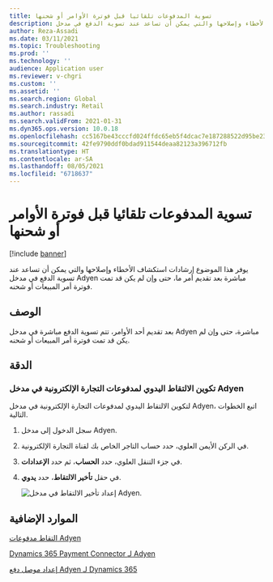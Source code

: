 ```yaml
---
title: تسوية المدفوعات تلقائيا قبل فوترة الأوامر أو شحنها
description: يوفر هذا الموضوع إرشادات استكشاف الأخطاء وإصلاحها والتي يمكن أن تساعد عند تسوية الدفع في مدخل Adyen مباشرة بعد تقديم أمر ما، حتى وإن لم يكن قد تمت فوترة أمر المبيعات أو شحنه.
author: Reza-Assadi
ms.date: 03/11/2021
ms.topic: Troubleshooting
ms.prod: ''
ms.technology: ''
audience: Application user
ms.reviewer: v-chgri
ms.custom: ''
ms.assetid: ''
ms.search.region: Global
ms.search.industry: Retail
ms.author: rassadi
ms.search.validFrom: 2021-01-31
ms.dyn365.ops.version: 10.0.18
ms.openlocfilehash: cc5167be43cccfd024ffdc65eb5f4dcac7e187288522d95be2385f8e7fdf106e
ms.sourcegitcommit: 42fe9790ddf0bdad911544deaa82123a396712fb
ms.translationtype: HT
ms.contentlocale: ar-SA
ms.lasthandoff: 08/05/2021
ms.locfileid: "6718637"
---
```

# <a name="payments-are-automatically-settled-before-orders-are-invoiced-or-shipped"></a>تسوية المدفوعات تلقائيا قبل فوترة الأوامر أو شحنها

[!include [banner](../../includes/banner.md)]

يوفر هذا الموضوع إرشادات استكشاف الأخطاء وإصلاحها والتي يمكن أن تساعد عند تسوية الدفع في مدخل Adyen مباشرة بعد تقديم أمر ما، حتى وإن لم يكن قد تمت فوترة أمر المبيعات أو شحنه.

## <a name="description"></a>الوصف

بعد تقديم أحد الأوامر، تتم تسوية الدفع مباشرة في مدخل Adyen مباشرة، حتى وإن لم يكن قد تمت فوترة أمر المبيعات أو شحنه.

## <a name="resolution"></a>الدقة

### <a name="configure-manual-capture-for-e-commerce-payments-in-the-adyen-portal"></a>تكوين الالتقاط اليدوي لمدفوعات التجارة الإلكترونية في مدخل Adyen

لتكوين الالتقاط اليدوي لمدفوعات التجارة الإلكترونية في مدخل Adyen، اتبع الخطوات التالية.

1. سجل الدخول إلى مدخل Adyen.
1. في الركن الأيمن العلوي، حدد حساب التاجر الخاص بك لقناة التجارة الإلكترونية.
1. في جزء التنقل العلوي، حدد **الحساب**، ثم حدد **الإعدادات**.
1. في حقل **تأخير الالتقاط**، حدد **يدوي**.

    ![إعداد تأخير الالتقاط في مدخل Adyen.](media/adyen-capture-delay.jpg)

## <a name="additional-resources"></a>الموارد الإضافية

[التقاط مدفوعات Adyen](https://docs.adyen.com/point-of-sale/capturing-payments)

[Dynamics 365 Payment Connector لـ Adyen](../dev-itpro/adyen-connector.md)

[إعداد موصل دفع Adyen لـ Dynamics 365](https://docs.adyen.com/plugins/microsoft-dynamics)
